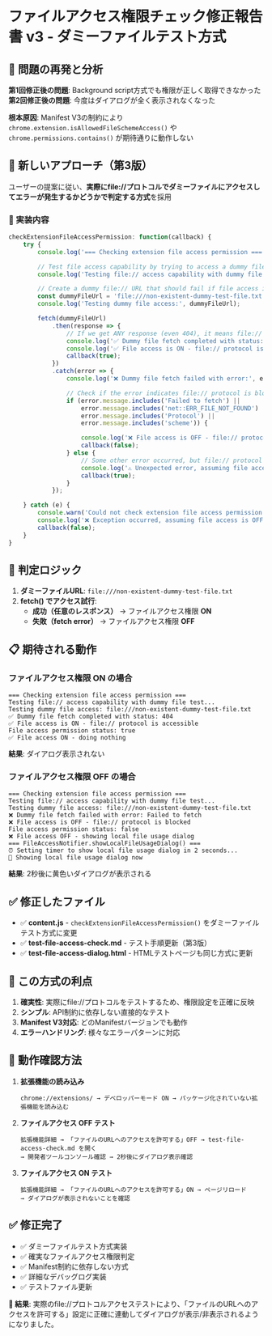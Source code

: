 # ファイルアクセス権限チェック修正報告書 v3 - ダミーファイルテスト方式

## 🚨 問題の再発と分析

**第1回修正後の問題**: Background script方式でも権限が正しく取得できなかった
**第2回修正後の問題**: 今度はダイアログが全く表示されなくなった

**根本原因**: Manifest V3の制約により `chrome.extension.isAllowedFileSchemeAccess()` や `chrome.permissions.contains()` が期待通りに動作しない

## 🎯 新しいアプローチ（第3版）

ユーザーの提案に従い、**実際にfile://プロトコルでダミーファイルにアクセスしてエラーが発生するかどうかで判定する方式**を採用

### 🔧 実装内容

```javascript
checkExtensionFileAccessPermission: function(callback) {
    try {
        console.log('=== Checking extension file access permission ===');

        // Test file access capability by trying to access a dummy file:// URL
        console.log('Testing file:// access capability with dummy file test...');

        // Create a dummy file:// URL that should fail if file access is not allowed
        const dummyFileUrl = 'file:///non-existent-dummy-test-file.txt';
        console.log('Testing dummy file access:', dummyFileUrl);

        fetch(dummyFileUrl)
            .then(response => {
                // If we get ANY response (even 404), it means file:// protocol access is enabled
                console.log('✅ Dummy file fetch completed with status:', response.status);
                console.log('✅ File access is ON - file:// protocol is accessible');
                callback(true);
            })
            .catch(error => {
                console.log('❌ Dummy file fetch failed with error:', error.message);

                // Check if the error indicates file:// protocol is blocked
                if (error.message.includes('Failed to fetch') ||
                    error.message.includes('net::ERR_FILE_NOT_FOUND') ||
                    error.message.includes('Protocol') ||
                    error.message.includes('scheme')) {

                    console.log('❌ File access is OFF - file:// protocol is blocked');
                    callback(false);
                } else {
                    // Some other error occurred, but file:// protocol might still be accessible
                    console.log('⚠️ Unexpected error, assuming file access is ON');
                    callback(true);
                }
            });

    } catch (e) {
        console.warn('Could not check extension file access permission:', e.message);
        console.log('❌ Exception occurred, assuming file access is OFF');
        callback(false);
    }
}
```

## 🧪 判定ロジック

1. **ダミーファイルURL**: `file:///non-existent-dummy-test-file.txt`
2. **fetch() でアクセス試行**:
   - **成功（任意のレスポンス）** → ファイルアクセス権限 **ON**
   - **失敗（fetch error）** → ファイルアクセス権限 **OFF**

## 📋 期待される動作

### ファイルアクセス権限 ON の場合

```
=== Checking extension file access permission ===
Testing file:// access capability with dummy file test...
Testing dummy file access: file:///non-existent-dummy-test-file.txt
✅ Dummy file fetch completed with status: 404
✅ File access is ON - file:// protocol is accessible
File access permission status: true
✅ File access ON - doing nothing
```

**結果**: ダイアログ表示されない

### ファイルアクセス権限 OFF の場合

```
=== Checking extension file access permission ===
Testing file:// access capability with dummy file test...
Testing dummy file access: file:///non-existent-dummy-test-file.txt
❌ Dummy file fetch failed with error: Failed to fetch
❌ File access is OFF - file:// protocol is blocked
File access permission status: false
❌ File access OFF - showing local file usage dialog
=== FileAccessNotifier.showLocalFileUsageDialog() ===
⏰ Setting timer to show local file usage dialog in 2 seconds...
🚀 Showing local file usage dialog now
```

**結果**: 2秒後に黄色いダイアログが表示される

## ✅ 修正したファイル

- ✅ **content.js** - `checkExtensionFileAccessPermission()` をダミーファイルテスト方式に変更
- ✅ **test-file-access-check.md** - テスト手順更新（第3版）
- ✅ **test-file-access-dialog.html** - HTMLテストページも同じ方式に更新

## 🎯 この方式の利点

1. **確実性**: 実際にfile://プロトコルをテストするため、権限設定を正確に反映
2. **シンプル**: API制約に依存しない直接的なテスト
3. **Manifest V3対応**: どのManifestバージョンでも動作
4. **エラーハンドリング**: 様々なエラーパターンに対応

## 🧪 動作確認方法

1. **拡張機能の読み込み**

   ```
   chrome://extensions/ → デベロッパーモード ON → パッケージ化されていない拡張機能を読み込む
   ```

2. **ファイルアクセス OFF テスト**

   ```
   拡張機能詳細 → 「ファイルのURLへのアクセスを許可する」OFF → test-file-access-check.md を開く
   → 開発者ツールコンソール確認 → 2秒後にダイアログ表示確認
   ```

3. **ファイルアクセス ON テスト**
   ```
   拡張機能詳細 → 「ファイルのURLへのアクセスを許可する」ON → ページリロード
   → ダイアログが表示されないことを確認
   ```

## ✅ 修正完了

- ✅ ダミーファイルテスト方式実装
- ✅ 確実なファイルアクセス権限判定
- ✅ Manifest制約に依存しない方式
- ✅ 詳細なデバッグログ実装
- ✅ テストファイル更新

**🎯 結果**: 実際のfile://プロトコルアクセステストにより、「ファイルのURLへのアクセスを許可する」設定に正確に連動してダイアログが表示/非表示されるようになりました。
